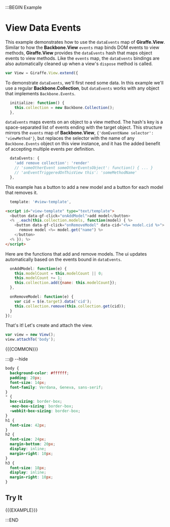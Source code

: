 :::BEGIN Example


# View Data Events

This example demonstrates how to use the `dataEvents` map of **Giraffe.View**. Similar to how the **Backbone.View** `events` map binds DOM events to view methods, **Giraffe.View** provides the `dataEvents` hash that maps object events to view methods. Like the `events` map, the `dataEvents` bindings are also automatically cleaned up when a view's `dispose` method is called.

```js
var View = Giraffe.View.extend({
```

To demonstrate `dataEvents`, we'll first need some data. In this example we'll use a regular **Backbone.Collection**,
but `dataEvents` works with any object that implements `Backbone.Events`.

```js
  initialize: function() {
    this.collection = new Backbone.Collection();
  },
```

`dataEvents` maps events on an object to a view method. The hash's key is a space-separated list of events ending with the target object. This structure mirrors the `events` map of **Backbone.View**, `{'domEventName selector': 'viewMethod'}`,
but replaces the selector with the name of any `Backbone.Events` object on this view instance, and it has the added benefit of accepting multiple events per definition.

```js
  dataEvents: {
    'add remove collection': 'render'
    // 'someOtherEvent someOtherEventsObject': function() { ... }
    // 'anEventTriggeredOnThisView this': 'someMethodName'
  },
```

This example has a button to add a new model and a button for each model that removes it.

```js
  template: '#view-template',
```

```html
<script id="view-template" type="text/template">
  <button data-gf-click="onAddModel">add model</button>
  <% _.each(this.collection.models, function(model) { %>
    <button data-gf-click="onRemoveModel" data-cid="<%= model.cid %>">
      remove model <%= model.get("name") %>
    </button>
  <% }); %>
</script>
```

Here are the functions that add and remove models. The ui updates automatically based on the events bound in `dataEvents`.

```js
  onAddModel: function(e) {
    this.modelCount = this.modelCount || 0;
    this.modelCount += 1;
    this.collection.add({name: this.modelCount});
  },

  onRemoveModel: function(e) {
    var cid = $(e.target).data('cid');
    this.collection.remove(this.collection.get(cid));
  }
});
```

That's it! Let's create and attach the view.

```js
var view = new View();
view.attachTo('body');
```

{{{COMMON}}}

:::@ --hide

```css
body {
  background-color: #ffffff;
  padding: 20px;
  font-size: 14px;
  font-family: Verdana, Geneva, sans-serif;
}
* {
  box-sizing: border-box;
  -moz-box-sizing: border-box;
  -webkit-box-sizing: border-box;
}
h1 {
  font-size: 42px;
}
h2 {
  font-size: 24px;
  margin-bottom: 20px;
  display: inline;
  margin-right: 10px;
}
h3 {
  font-size: 18px;
  display: inline;
  margin-right: 10px;
}
```


## Try It

{{{EXAMPLE}}}



:::END
